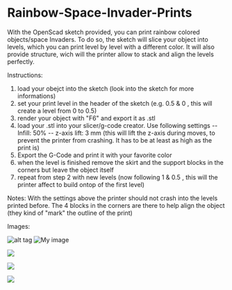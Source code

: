 # Rainbow-Space-Invader-Prints

With the OpenScad sketch provided, you can print rainbow colored objects/space Invaders. To do so, the sketch will slice your object into levels, which you can print level by level with a different color. It will also provide structure, wich will the printer allow to stack and align the levels perfectly.

Instructions:

1. load your obejct into the sketch (look into the sketch for more informations)
2. set your print level in the header of the sketch (e.g. 0.5 & 0 , this will create a level from 0 to 0.5)
3. render your object with "F6" and export it as .stl
4. load your .stl into your slicer/g-code creator. Use following settings
        -- Infill: 50%
        -- z-axis lift: 3 mm (this will lift the z-axis during moves, to prevent the printer from crashing. It has to be at least as high as the print is)
5. Export the G-Code and print it with your favorite color
6. when the level is finished remove the skirt and the support blocks in the corners but leave the object itself
7. repeat from step 2 with new levels (now following 1 & 0.5 , this will the printer affect to build ontop of the first     level)

Notes: With the settings above the printer should not crash into the levels printed before.
       The 4 blocks in the corners are there to help align the object (they kind of "mark" the outline of the print)
       
Images:

![alt tag](http://s17.postimg.org/nmlbjt4in/IMG_20150403_223729_Edit.jpg)
![My image](http://postimg.org/image/xwnqj1ue3/)

<a target="_blank"><img src="https://photos-6.dropbox.com/t/2/AAAySxBiyuQyGWgMCqpb_objgBQlFv9Xm07NjdgM0AA5Ng/12/87296860/jpeg/32x32/3/_/1/2/IMG_20150403_223710-Edit.jpg/CNyW0CkgASACIAMoASgCKAM/JEXg_pTyVOwQPxf1AheL07w-5Wr7nIKYNbUYtICrbmo?size=1024x768" border="0"></a>

<a target="_blank"><img src="https://photos-3.dropbox.com/t/2/AADvX_lK2Cr3WX8J0hqVpn-1rMBmiy6zucUTr48zABtHhQ/12/87296860/jpeg/32x32/3/_/1/2/IMG_20150403_223758-Edit.jpg/CNyW0CkgASACIAMoASgCKAM/izZH9VJ8SbTkexbEjTKsE-rdBHuYIg5ew-HC4Gi8eWY?size=1024x768" border="0"></a>

<a target="_blank"><img src="https://photos-6.dropbox.com/t/2/AADZikyKM01H-AwhFEfaUFvxbSAqRhVxze90LcOxZ4z5Gg/12/87296860/jpeg/32x32/3/_/1/2/IMG_20150403_223744-Edit.jpg/CNyW0CkgASACIAMoASgCKAM/ttlSrPxzOoLKvwlLG0BzpEaYBZrAAiBWzT0SgpkD5IQ?size=1024x768" border="0"></a>

